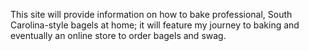 This site will provide information on how to bake professional, South Carolina-style bagels at home; it will feature my journey to baking and eventually an online store
to order bagels and swag.